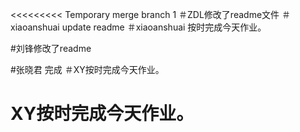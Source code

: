 <<<<<<<<< Temporary merge branch 1
＃ZDL修改了readme文件
＃xiaoanshuai update readme
＃xiaoanshuai 按时完成今天作业。


#刘锋修改了readme

#张晓君 完成
＃XY按时完成今天作业。
# XY按时完成今天作业。
